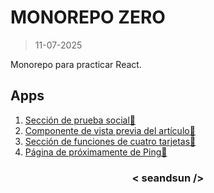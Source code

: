 # MONOREPO ZERO

>11-07-2025

Monorepo para practicar React.

## Apps

1. [Sección de prueba social🔗](https://seandsun.github.io/monorepo-zero-react/apps/01-social-proof-section/)
2. [Componente de vista previa del artículo🔗](https://seandsun.github.io/monorepo-zero-react/apps/02-article-preview-component/)
3. [Sección de funciones de cuatro tarjetas🔗](https://seandsun.github.io/monorepo-zero-react/apps/03-four-card-feature-section/)
4. [Página de próximamente de Ping🔗](https://seandsun.github.io/monorepo-zero-react/apps/04-ping-coming-soon-page/)

<h3 align="center">< seandsun /></h3>
